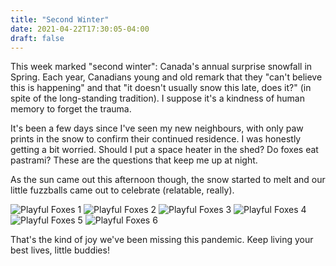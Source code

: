 ```yaml
---
title: "Second Winter"
date: 2021-04-22T17:30:05-04:00
draft: false
---
```


This week marked "second winter": Canada's annual surprise snowfall in Spring. Each year, Canadians young and old remark that they "can't believe this is happening" and that "it doesn't usually snow this late, does it?" (in spite of the long-standing tradition). I suppose it's a kindness of human memory to forget the trauma.

It's been a few days since I've seen my new neighbours, with only paw prints in the snow to confirm their continued residence. I was honestly getting a bit worried. Should I put a space heater in the shed? Do foxes eat pastrami? These are the questions that keep me up at night.

As the sun came out this afternoon though, the snow started to melt and our little fuzzballs came out to celebrate (relatable, really).

![Playful Foxes 1](/images/posts/second-winter/second-winter-1.jpg)
![Playful Foxes 2](/images/posts/second-winter/second-winter-2.jpg)
![Playful Foxes 3](/images/posts/second-winter/second-winter-3.jpg)
![Playful Foxes 4](/images/posts/second-winter/second-winter-4.jpg)
![Playful Foxes 5](/images/posts/second-winter/second-winter-5.jpg)
![Playful Foxes 6](/images/posts/second-winter/second-winter-6.jpg)

That's the kind of joy we've been missing this pandemic. Keep living your best lives, little buddies!